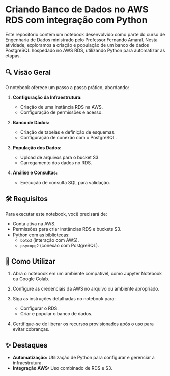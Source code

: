 # Criando Banco de Dados no AWS RDS com integração com Python

Este repositório contém um notebook desenvolvido como parte do curso de Engenharia de Dados ministrado pelo Professor Fernando Amaral. Nesta atividade, exploramos a criação e população de um banco de dados PostgreSQL hospedado no AWS RDS, utilizando Python para automatizar as etapas.

## 🔍 Visão Geral

O notebook oferece um passo a passo prático, abordando:

1. **Configuração da Infraestrutura:**
   - Criação de uma instância RDS na AWS.
   - Configuração de permissões e acesso.

2. **Banco de Dados:**
   - Criação de tabelas e definição de esquemas.
   - Configuração de conexão com o PostgreSQL.

3. **População dos Dados:**
   - Upload de arquivos para o bucket S3.
   - Carregamento dos dados no RDS.

4. **Análise e Consultas:**
   - Execução de consulta SQL para validação.

## 🛠️ Requisitos

Para executar este notebook, você precisará de:

- Conta ativa na AWS.
- Permissões para criar instâncias RDS e buckets S3.
- Python com as bibliotecas:
  - `boto3` (interação com AWS).
  - `psycopg2` (conexão com PostgreSQL).

## 🔧 Como Utilizar

1. Abra o notebook em um ambiente compatível, como Jupyter Notebook ou Google Colab.

2. Configure as credenciais da AWS no arquivo ou ambiente apropriado.

3. Siga as instruções detalhadas no notebook para:
   - Configurar o RDS.
   - Criar e popular o banco de dados.

4. Certifique-se de liberar os recursos provisionados após o uso para evitar cobranças.

## ✨ Destaques

- **Automatização:** Utilização de Python para configurar e gerenciar a infraestrutura.
- **Integração AWS:** Uso combinado de RDS e S3.




